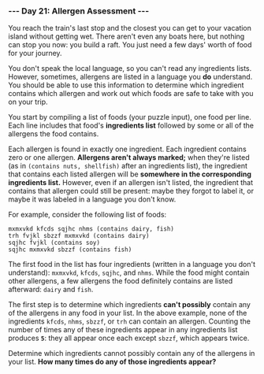 ### --- Day 21: Allergen Assessment ---

You reach the train's last stop and the closest you can get to your
vacation island without getting wet. There aren't even any boats here, but
nothing can stop you now: you build a raft. You just need a few days' worth
of food for your journey.

You don't speak the local language, so you can't read any ingredients
lists. However, sometimes, allergens are listed in a language you **do**
understand. You should be able to use this information to determine which
ingredient contains which allergen and work out which foods are safe to
take with you on your trip.

You start by compiling a list of foods (your puzzle input), one food per
line. Each line includes that food's **ingredients list** followed by some or
all of the allergens the food contains.

Each allergen is found in exactly one ingredient. Each ingredient contains
zero or one allergen. **Allergens aren't always marked;** when they're listed
(as in `(contains nuts, shellfish)` after an ingredients list), the
ingredient that contains each listed allergen will be **somewhere in the
corresponding ingredients list.** However, even if an allergen isn't listed,
the ingredient that contains that allergen could still be present: maybe
they forgot to label it, or maybe it was labeled in a language you don't
know.

For example, consider the following list of foods:
```
mxmxvkd kfcds sqjhc nhms (contains dairy, fish)
trh fvjkl sbzzf mxmxvkd (contains dairy)
sqjhc fvjkl (contains soy)
sqjhc mxmxvkd sbzzf (contains fish)
```
The first food in the list has four ingredients (written in a language you
don't understand): `mxmxvkd`, `kfcds`, `sqjhc`, and `nhms`. While the food might
contain other allergens, a few allergens the food definitely contains are
listed afterward: `dairy` and `fish`.

The first step is to determine which ingredients **can't possibly** contain any
of the allergens in any food in your list. In the above example, none of
the ingredients `kfcds`, `nhms`, `sbzzf`, or `trh` can contain an allergen.
Counting the number of times any of these ingredients appear in any
ingredients list produces **`5`**: they all appear once each except `sbzzf`, which
appears twice.

Determine which ingredients cannot possibly contain any of the allergens in
your list. **How many times do any of those ingredients appear?**
